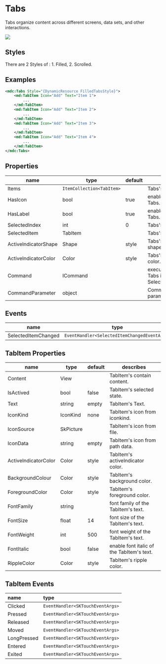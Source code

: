 # Tabs

Tabs organize content across different screens, data sets, and other interactions.



![](/assets/tabs.png)



## Styles

There are 2 Styles of : 1. Filled, 2. Scrolled.



## Examples

```xml
<mdc:Tabs Style="{DynamicResource FilledTabsStyle}">
	<md:TabItem Icon="Add" Text="Item 1">
    	...
    </md:TabItem>
	<md:TabItem Icon="Add" Text="Item 2">
    	...
    </md:TabItem>
	<md:TabItem Icon="Add" Text="Item 3">
    	...
    </md:TabItem>
	<md:TabItem Icon="Add" Text="Item 4">
    	...
    </md:TabItem>
</mdc:Tabs>
```





## Properties

| name                 | type                      | default | describes                                      |
| -------------------- | ------------------------- | ------- | ---------------------------------------------- |
| Items                | `ItemCollection<TabItem>` |         | Tabs's Items                                   |
| HasIcon              | bool                      | true    | enable  icon of the Tabs.                      |
| HasLabel             | bool                      | true    | enable  label of the Tabs.                     |
| SelectedIndex        | int                       | 0       | Tabs's selected index.                         |
| SelectedItem         | TabItem                   |         | Tabs's selected item.                          |
| ActiveIndicatorShape | Shape                     | style   | Tabs's active indicator shape.                 |
| ActiveIndicatorColor | Color                     | style   | Tabs's active indicator color.                 |
| Command              | ICommand                  |         | executed when the Tabs is SelectedItemChanged. |
| CommandParameter     | object                    |         | Command's parameter.                           |



## Events

| name                | type                                         |
| ------------------- | -------------------------------------------- |
| SelectedItemChanged | `EventHandler<SelectedItemChangedEventArgs>` |



## TabItem Properties

| name                 | type      | default | describes                                 |
| -------------------- | --------- | ------- | ----------------------------------------- |
| Content              | View      |         | TabItem's contain content.                |
| IsActived            | bool      | false   | TabItem's selected state.                 |
| Text                 | string    | empty   | TabItem's Text.                           |
| IconKind             | IconKind  | none    | TabItem's icon from iconkind.             |
| IconSource           | SkPicture |         | TabItem's icon from file.                 |
| IconData             | string    | empty   | TabItem's icon from path data.            |
| ActiveIndicatorColor | Color     | style   | TabItem's activeIndicator color.          |
| BackgroundColour     | Color     | style   | TabItem's background color.               |
| ForegroundColor      | Color     | style   | TabItem's foreground color.               |
| FontFamily           | string    |         | font family of the TabItem's text.        |
| FontSize             | float     | 14      | font size of the TabItem's text.          |
| FontWeight           | int       | 500     | font weight of the TabItem's text.        |
| FontItalic           | bool      | false   | enable font italic of the TabItem's text. |
| RippleColor          | Color     | style   | TabItem's ripple color.                   |



## TabItem Events

| name        | type                             |
| :---------- | :------------------------------- |
| Clicked     | `EventHandler<SKTouchEventArgs>` |
| Pressed     | `EventHandler<SKTouchEventArgs>` |
| Released    | `EventHandler<SKTouchEventArgs>` |
| Moved       | `EventHandler<SKTouchEventArgs>` |
| LongPressed | `EventHandler<SKTouchEventArgs>` |
| Entered     | `EventHandler<SKTouchEventArgs>` |
| Exited      | `EventHandler<SKTouchEventArgs>` |